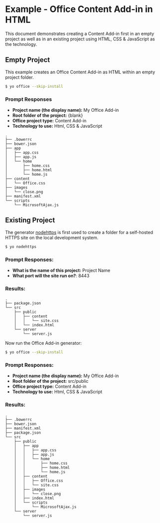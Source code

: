 # Example - Office Content Add-in in HTML

This document demonstrates creating a Content Add-in first in an empty project as well as in an existing project using HTML, CSS & JavaScript as the technology.

## Empty Project

This example creates an Office Content Add-in as HTML within an empty project folder.

```bash
$ yo office --skip-install
```

### Prompt Responses

- **Project name (the display name):** My Office Add-in
- **Root folder of the project:** {blank} 
- **Office project type:** Content Add-in
- **Technology to use:** Html, CSS & JavaScript

```
.
├── .bowerrc
├── bower.json
├── app
│   ├── app.css
│   ├── app.js
│   └── home
│       ├── home.css
│       ├── home.html
│       └── home.js
├── content
│   └── Office.css
├── images
│   └── close.png
├── manifest.xml
└── scripts
    └── MicrosoftAjax.js
```

## Existing Project

The generator [nodehttps](https://www.npmjs.com/package/generator-nodehttps) is first used to create a folder for a self-hosted HTTPS site on the local development system.

```bash
$ yo nodehttps
```

### Prompt Responses:

- **What is the name of this project:** Project Name
- **What port will the site run on?**: 8443

### Results:

```
.
├── package.json
└── src
    ├── public
    │   ├── content
    │   │   └── site.css
    │   └── index.html
    └── server
        └── server.js
```

Now run the Office Add-in generator:

```bash
$ yo office --skip-install
```
### Prompt Responses:

- **Project name (the display name):** My Office Add-in
- **Root folder of the project:** src/public 
- **Office project type:** Content Add-in
- **Technology to use:** Html, CSS & JavaScript

### Results:

```
.
├── .bowerrc
├── bower.json
├── manifest.xml
├── package.json
└── src
    ├── public
    │   ├── app
    │   │   ├── app.css
    │   │   ├── app.js
    │   │   └── home
    │   │       ├── home.css
    │   │       ├── home.html
    │   │       └── home.js
    │   ├── content
    │   │   ├── Office.css
    │   │   └── site.css
    │   ├── images
    │   │   └── close.png
    │   ├── index.html
    │   └── scripts
    │       └── MicrosoftAjax.js
    └── server
        └── server.js
```